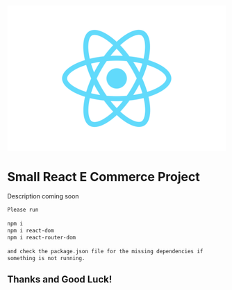 

![My Image](react_logo.png)

# Small React E Commerce Project


Description coming soon






```
Please run

npm i 
npm i react-dom
npm i react-router-dom

and check the package.json file for the missing dependencies if something is not running.

```

## Thanks and Good Luck!